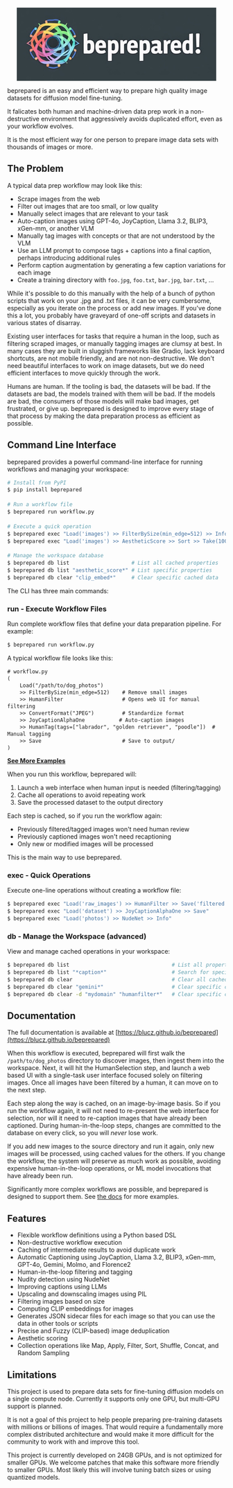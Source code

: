 <p align="center">
  <!-- this must be an absolute URL to work on PyPI -->
  <img align="center" src="https://raw.githubusercontent.com/blucz/beprepared/main/beprepared.jpg" width="460px" />
</p>
<p align="left">

beprepared is an easy and efficient way to prepare high quality image datasets for diffusion model fine-tuning.

It falicates both human and machine-driven data prep work in a non-destructive environment that aggressively 
avoids duplicated effort, even as your workflow evolves.

It is the most efficient way for one person to prepare image data sets with thousands of images or more.

## The Problem

A typical data prep workflow may look like this:

- Scrape images from the web
- Filter out images that are too small, or low quality
- Manually select images that are relevant to your task
- Auto-caption images using GPT-4o, JoyCaption, Llama 3.2, BLIP3, xGen-mm, or another VLM
- Manually tag images with concepts or that are not understood by the VLM
- Use an LLM prompt to compose tags + captions into a final caption, perhaps introducing additional rules
- Perform caption augmentation by generating a few caption variations for each image
- Create a training directory with `foo.jpg`, `foo.txt`, `bar.jpg`, `bar.txt`, ...

While it's possible to do this manually with the help of a bunch of python scripts that work on your .jpg 
and .txt files, it can be very cumbersome, especially as you iterate on the process or add new images. If 
you've done this a lot, you probably have graveyard of one-off scripts and datasets in various states of 
disarray.

Existing user interfaces for tasks that require a human in the loop, such as filtering scraped images, or 
manually tagging images are clumsy at best. In many cases they are built in sluggish frameworks like Gradio,
lack keyboard shortcuts, are not mobile friendly, and are not non-destructive. We don't need beautiful 
interfaces to work on image datasets, but we do need efficient interfaces to move quickly
through the work.

Humans are human. If the tooling is bad, the datasets will be bad. If the datasets are bad, the models trained with 
them will be bad. If the models are bad, the consumers of those models will make bad images, get frustrated, or 
give up. beprepared is designed to improve every stage of that process by making the data preparation process as 
efficient as possible.

## Command Line Interface

beprepared provides a powerful command-line interface for running workflows and managing your workspace:

```bash
# Install from PyPI
$ pip install beprepared

# Run a workflow file
$ beprepared run workflow.py

# Execute a quick operation
$ beprepared exec "Load('images') >> FilterBySize(min_edge=512) >> Info"
$ beprepared exec "Load('images') >> AestheticScore >> Sort >> Take(100) >> Save"

# Manage the workspace database
$ beprepared db list                    # List all cached properties
$ beprepared db list "aesthetic_score*" # List specific properties
$ beprepared db clear "clip_embed*"     # Clear specific cached data
```

The CLI has three main commands:

### run - Execute Workflow Files

Run complete workflow files that define your data preparation pipeline. For example:

```bash
$ beprepared run workflow.py
```

A typical workflow file looks like this:

    # workflow.py
    (
        Load("/path/to/dog_photos")
        >> FilterBySize(min_edge=512)    # Remove small images
        >> HumanFilter                   # Opens web UI for manual filtering
        >> ConvertFormat("JPEG")         # Standardize format
        >> JoyCaptionAlphaOne           # Auto-caption images
        >> HumanTag(tags=["labrador", "golden retriever", "poodle"])  # Manual tagging
        >> Save                          # Save to output/
    )

**[See More Examples](https://blucz.github.io/beprepared/examples)**

When you run this workflow, beprepared will:

1. Launch a web interface when human input is needed (filtering/tagging)
2. Cache all operations to avoid repeating work
3. Save the processed dataset to the output directory

Each step is cached, so if you run the workflow again:

- Previously filtered/tagged images won't need human review
- Previously captioned images won't need recaptioning
- Only new or modified images will be processed

This is the main way to use beprepared.

### exec - Quick Operations

Execute one-line operations without creating a workflow file:
```bash
$ beprepared exec "Load('raw_images') >> HumanFilter >> Save('filtered')"
$ beprepared exec "Load('dataset') >> JoyCaptionAlphaOne >> Save"
$ beprepared exec "Load('photos') >> NudeNet >> Info"
```

### db - Manage the Workspace (advanced)

View and manage cached operations in your workspace:

```bash
$ beprepared db list                                 # List all properties
$ beprepared db list "*caption*"                     # Search for specific properties
$ beprepared db clear                                # Clear all cached data
$ beprepared db clear "gemini*"                      # Clear specific cached data
$ beprepared db clear -d "mydomain" "humanfilter*"   # Clear specific cached data
```

## Documentation

The full documentation is available at [https://blucz.github.io/beprepared](https://blucz.github.io/beprepared)

When this workflow is executed, beprepared will first walk the `/path/to/dog_photos` directory to discover images, 
then ingest them into the workspace. Next, it will hit the HumanSelection step, and launch a web based UI 
with a single-task user interface focused solely on filtering images. Once all images have been filtered by a human, 
it can move on to the next step.

Each step along the way is cached, on an image-by-image basis. So if you run the workflow again, it will not need to
re-present the web interface for selection, nor will it need to re-caption images that have already been captioned. 
During human-in-the-loop steps, changes are committed to the database on every click, so you will _never_ lose work.

If you add new images to the source directory and run it again, only new images will be processed, using cached values
for the others. If you change the workflow, the system will preserve as much work as possible, avoiding expensive 
human-in-the-loop operations, or ML model invocations that have already been run.

Significantly more complex workflows are possible, and beprepared is designed to support them. See 
[the docs](https://blucz.github.io/beprepared/examples) for more examples.

## Features

- Flexible workflow definitions using a Python based DSL
- Non-destructive workflow execution
- Caching of intermediate results to avoid duplicate work
- Automatic Captioning using JoyCaption, Llama 3.2, BLIP3, xGen-mm, GPT-4o, Gemini, Molmo, and Florence2
- Human-in-the-loop filtering and tagging
- Nudity detection using NudeNet
- Improving captions using LLMs
- Upscaling and downscaling images using PIL
- Filtering images based on size
- Computing CLIP embeddings for images
- Generates JSON sidecar files for each image so that you can use the data in other tools or scripts
- Precise and Fuzzy (CLIP-based) image deduplication
- Aesthetic scoring
- Collection operations like Map, Apply, Filter, Sort, Shuffle, Concat, and Random Sampling

## Limitations

This project is used to prepare data sets for fine-tuning diffusion models on a single compute node. Currently it
supports only one GPU, but multi-GPU support is planned.

It is not a goal of this project to help people preparing pre-training datasets with millions or billions of images. 
That would require a fundamentally more complex distributed architecture and would make it more difficult
for the community to work with and improve this tool.

This project is currently developed on 24GB GPUs, and is not optimized for smaller GPUs. We welcome patches that make 
this software more friendly to smaller GPUs. Most likely this will involve tuning batch sizes or using quantized models.

